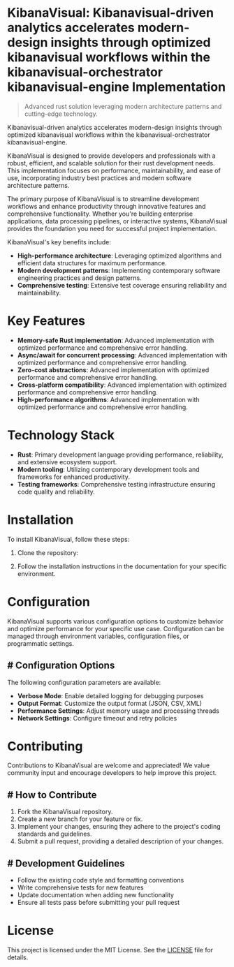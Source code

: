 <!-- fallback_KibanaVisual_20251003221140_64143 -->

# KibanaVisual: Kibanavisual-driven analytics accelerates modern-design insights through optimized kibanavisual workflows within the kibanavisual-orchestrator kibanavisual-engine Implementation
> Advanced rust solution leveraging modern architecture patterns and cutting-edge technology.

Kibanavisual-driven analytics accelerates modern-design insights through optimized kibanavisual workflows within the kibanavisual-orchestrator kibanavisual-engine.

KibanaVisual is designed to provide developers and professionals with a robust, efficient, and scalable solution for their rust development needs. This implementation focuses on performance, maintainability, and ease of use, incorporating industry best practices and modern software architecture patterns.

The primary purpose of KibanaVisual is to streamline development workflows and enhance productivity through innovative features and comprehensive functionality. Whether you're building enterprise applications, data processing pipelines, or interactive systems, KibanaVisual provides the foundation you need for successful project implementation.

KibanaVisual's key benefits include:

* **High-performance architecture**: Leveraging optimized algorithms and efficient data structures for maximum performance.
* **Modern development patterns**: Implementing contemporary software engineering practices and design patterns.
* **Comprehensive testing**: Extensive test coverage ensuring reliability and maintainability.

# Key Features

* **Memory-safe Rust implementation**: Advanced implementation with optimized performance and comprehensive error handling.
* **Async/await for concurrent processing**: Advanced implementation with optimized performance and comprehensive error handling.
* **Zero-cost abstractions**: Advanced implementation with optimized performance and comprehensive error handling.
* **Cross-platform compatibility**: Advanced implementation with optimized performance and comprehensive error handling.
* **High-performance algorithms**: Advanced implementation with optimized performance and comprehensive error handling.

# Technology Stack

* **Rust**: Primary development language providing performance, reliability, and extensive ecosystem support.
* **Modern tooling**: Utilizing contemporary development tools and frameworks for enhanced productivity.
* **Testing frameworks**: Comprehensive testing infrastructure ensuring code quality and reliability.

# Installation

To install KibanaVisual, follow these steps:

1. Clone the repository:


2. Follow the installation instructions in the documentation for your specific environment.

# Configuration

KibanaVisual supports various configuration options to customize behavior and optimize performance for your specific use case. Configuration can be managed through environment variables, configuration files, or programmatic settings.

## # Configuration Options

The following configuration parameters are available:

* **Verbose Mode**: Enable detailed logging for debugging purposes
* **Output Format**: Customize the output format (JSON, CSV, XML)
* **Performance Settings**: Adjust memory usage and processing threads
* **Network Settings**: Configure timeout and retry policies

# Contributing

Contributions to KibanaVisual are welcome and appreciated! We value community input and encourage developers to help improve this project.

## # How to Contribute

1. Fork the KibanaVisual repository.
2. Create a new branch for your feature or fix.
3. Implement your changes, ensuring they adhere to the project's coding standards and guidelines.
4. Submit a pull request, providing a detailed description of your changes.

## # Development Guidelines

* Follow the existing code style and formatting conventions
* Write comprehensive tests for new features
* Update documentation when adding new functionality
* Ensure all tests pass before submitting your pull request

# License

This project is licensed under the MIT License. See the [LICENSE](https://github.com/Nurulika/KibanaVisual/blob/main/LICENSE) file for details.
